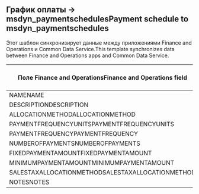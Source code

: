 ## <a name="payment-schedule-to-msdyn_paymentschedules"></a><span data-ttu-id="e11b1-101">График оплаты -> msdyn_paymentschedules</span><span class="sxs-lookup"><span data-stu-id="e11b1-101">Payment schedule to msdyn_paymentschedules</span></span>

<span data-ttu-id="e11b1-102">Этот шаблон синхронизирует данные между приложениями Finance and Operations и Common Data Service.</span><span class="sxs-lookup"><span data-stu-id="e11b1-102">This template synchronizes data between Finance and Operations apps and Common Data Service.</span></span>

<span data-ttu-id="e11b1-103">Поле Finance and Operations</span><span class="sxs-lookup"><span data-stu-id="e11b1-103">Finance and Operations field</span></span> | <span data-ttu-id="e11b1-104">Тип сопоставления</span><span class="sxs-lookup"><span data-stu-id="e11b1-104">Map type</span></span> | <span data-ttu-id="e11b1-105">Другое поле Dynamics 365</span><span class="sxs-lookup"><span data-stu-id="e11b1-105">Other Dynamics 365 field</span></span> | <span data-ttu-id="e11b1-106">Значение по умолчанию</span><span class="sxs-lookup"><span data-stu-id="e11b1-106">Default value</span></span>
---|---|---|---
<span data-ttu-id="e11b1-107">NAME</span><span class="sxs-lookup"><span data-stu-id="e11b1-107">NAME</span></span> | = | <span data-ttu-id="e11b1-108">msdyn_name</span><span class="sxs-lookup"><span data-stu-id="e11b1-108">msdyn_name</span></span> | 
<span data-ttu-id="e11b1-109">DESCRIPTION</span><span class="sxs-lookup"><span data-stu-id="e11b1-109">DESCRIPTION</span></span> | = | <span data-ttu-id="e11b1-110">msdyn_description</span><span class="sxs-lookup"><span data-stu-id="e11b1-110">msdyn_description</span></span> | 
<span data-ttu-id="e11b1-111">ALLOCATIONMETHOD</span><span class="sxs-lookup"><span data-stu-id="e11b1-111">ALLOCATIONMETHOD</span></span> | >< | <span data-ttu-id="e11b1-112">msdyn_allocationmethod</span><span class="sxs-lookup"><span data-stu-id="e11b1-112">msdyn_allocationmethod</span></span> | 
<span data-ttu-id="e11b1-113">PAYMENTFREQUENCYUNITS</span><span class="sxs-lookup"><span data-stu-id="e11b1-113">PAYMENTFREQUENCYUNITS</span></span> | >< | <span data-ttu-id="e11b1-114">msdyn_paymentfrequencyunit</span><span class="sxs-lookup"><span data-stu-id="e11b1-114">msdyn_paymentfrequencyunit</span></span> | 
<span data-ttu-id="e11b1-115">PAYMENTFREQUENCY</span><span class="sxs-lookup"><span data-stu-id="e11b1-115">PAYMENTFREQUENCY</span></span> | = | <span data-ttu-id="e11b1-116">msdyn_paymentfrequency</span><span class="sxs-lookup"><span data-stu-id="e11b1-116">msdyn_paymentfrequency</span></span> | 
<span data-ttu-id="e11b1-117">NUMBEROFPAYMENTS</span><span class="sxs-lookup"><span data-stu-id="e11b1-117">NUMBEROFPAYMENTS</span></span> | = | <span data-ttu-id="e11b1-118">msdyn_numberofpayments</span><span class="sxs-lookup"><span data-stu-id="e11b1-118">msdyn_numberofpayments</span></span> | 
<span data-ttu-id="e11b1-119">FIXEDPAYMENTAMOUNT</span><span class="sxs-lookup"><span data-stu-id="e11b1-119">FIXEDPAYMENTAMOUNT</span></span> | = | <span data-ttu-id="e11b1-120">msdyn_fixedpaymentamount</span><span class="sxs-lookup"><span data-stu-id="e11b1-120">msdyn_fixedpaymentamount</span></span> | 
<span data-ttu-id="e11b1-121">MINIMUMPAYMENTAMOUNT</span><span class="sxs-lookup"><span data-stu-id="e11b1-121">MINIMUMPAYMENTAMOUNT</span></span> | = | <span data-ttu-id="e11b1-122">msdyn_minimumpaymentamount</span><span class="sxs-lookup"><span data-stu-id="e11b1-122">msdyn_minimumpaymentamount</span></span> | 
<span data-ttu-id="e11b1-123">SALESTAXALLOCATIONMETHOD</span><span class="sxs-lookup"><span data-stu-id="e11b1-123">SALESTAXALLOCATIONMETHOD</span></span> | >< | <span data-ttu-id="e11b1-124">msdyn_salestaxallocationmethod</span><span class="sxs-lookup"><span data-stu-id="e11b1-124">msdyn_salestaxallocationmethod</span></span> | 
<span data-ttu-id="e11b1-125">NOTES</span><span class="sxs-lookup"><span data-stu-id="e11b1-125">NOTES</span></span> | = | <span data-ttu-id="e11b1-126">msdyn_note</span><span class="sxs-lookup"><span data-stu-id="e11b1-126">msdyn_note</span></span> | 
